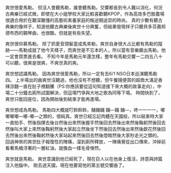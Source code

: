 爽世很愛馬勒。
但沒人會聽馬勒，誰會聽馬勒。交響都長到令人難以消化，何況古典樂已經式微，即使在大小姐學校大家比較喜歡聽KPOP，作為高效多巴胺農場很適合用於在艱深難懂的高藝術素養家庭的叛逆期追崇的時尚。
真的少數有聽古典樂的像祥子，知道他聽古典樂後爽世十分興奮，但結果發現祥子只聽貝多芬蕭邦德布西的鋼琴曲，也很酷，但就是有些失望。

爽世很仰慕馬勒。
除了抓愛音頭髮當成馬來勒，爽世自身很大占比都有馬勒的蹤跡——馬勒成就了他今天樣子，而爽世是不忘本的人，所以當有音樂廳出馬勒，他一定會買票進去看。
不知今年是馬勒元年還怎樣，整年有馬勒交響一二四五八十可以聽，很爽是很爽，不爽世真的爽。

爽世想認識馬勒。
因為爽世很愛馬勒，所以一定有去6/1 NSO日本巡演聽馬勒四。
上半場出的曲爽世沒聽過，他也沒有不想聽，但午餐隨便買的超商大滿足香辣涼麵一直在肚子裡翻騰（PS:你應該要從這句知道接下來大概的故事走向），中場二十分鐘去廁所試圖解決，但這場鬥爭與大地之歌為同等下場。
時間快到了，爽世只能回座位，因為開始後到結束才能再進場。

爽世想成為馬勒。
馬勒四大概就叮鈴鈴鈴，餔餔餔 餔—餔 餔—，咚一一一一，嘟嘟嘟嘟—嘟-嘟—之類的，很純真。爽世已經忘記肉體在天國般，所以結束時大家一直拍手、然後指揮去後台然後出來然後握手然後回去然後出來然後鞠躬然後回去然後叫大家上來然後鞠躬然後大家起立然後坐下然後回去然後出來然後獻花然後回去然後出來然後鞠躬然後大家站起來然後回去然後燈暗然後大家秒走光之類的。
回過神來的爽世肚子報復性的陣痛，溜到廁所釋放，一陣痛覺從出口傳來，沖掉前看著馬桶浮著的一層紅油，就像血一樣毛骨悚然。

爽世就是馬勒。
爽世意識到他已經死了，現在巨人以在他身上復活，詩意與詩篇注入他腦中。
剛去過天國，現在他要寫他的第五號交響曲了。